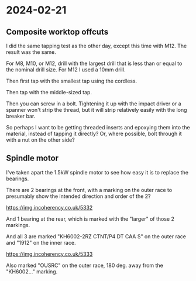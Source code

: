 # 2024-02-21

## Composite worktop offcuts

I did the same tapping test as the other day, except this time with M12. The result was the same.

For M8, M10, or M12, drill with the largest drill that is less than or equal to the nominal drill size.
For M12 I used a 10mm drill.

Then first tap with the smallest tap using the cordless.

Then tap with the middle-sized tap.

Then you can screw in a bolt. Tightening it up with the impact driver or a spanner won't strip the thread,
but it will strip relatively easily with the long breaker bar.

So perhaps I want to be getting threaded inserts and epoxying them into the material, instead of tapping it
directly? Or, where possible, bolt through it with a nut on the other side?

## Spindle motor

I've taken apart the 1.5kW spindle motor to see how easy it is to replace the bearings.

There are 2 bearings at the front, with a marking on the outer race to presumably show the intended
direction and order of the 2?

https://img.incoherency.co.uk/5332

And 1 bearing at the rear, which is marked with the "larger" of those 2 markings.

And all 3 are marked "KH6002-2RZ CTNT/P4 DT CAA S" on the outer race and "1912" on the inner race.

https://img.incoherency.co.uk/5333

Also marked "OUSRC" on the outer race, 180 deg. away from the "KH6002..." marking.
